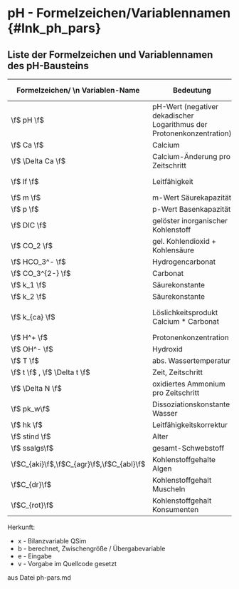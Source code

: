 pH - Formelzeichen/Variablennamen {#lnk_ph_pars}
==================================

## Liste der Formelzeichen und Variablennamen des pH-Bausteins ##

| Formelzeichen/ \n Variablen-Name | Bedeutung | Einheit | Wert | Variablenname \n Quellcode | Herkunft | 
| ------ | --------| -------| --------| ------- | ------- | 
| \f$ pH \f$  | pH-Wert (negativer dekadischer Logarithmus der Protonenkonzentration) | mol/l | - | vph   |  x |
| \f$ Ca \f$  | Calcium   | mg/l | - | Ca  | x |
| \f$ \Delta Ca \f$ | Calcium-Änderung pro Zeitschritt| mg/l	| - | dca | b |
| \f$ lf \f$        | Leitfähigkeit	| \f$ \mu S/cm\f$|  - | lf | x |
| \f$ m \f$      	| m-Wert Säurekapazität		| mmol/l		| - | mw    		| x |
| \f$ p \f$      	| p-Wert Basenkapazität		| mmol/l		| - | pw    		| x |
| \f$ DIC \f$   	| gelöster inorganischer Kohlenstoff |mol/l | - | c				| b |
| \f$ CO_2 \f$   	| gel. Kohlendioxid + Kohlensäure | mol/l  	| - | moco2			| b |
| \f$ HCO_3^- \f$   | Hydrogencarbonat  		| mol/l    		| - | mohco3		| b |
| \f$ CO_3^{2-} \f$ | Carbonat  				| mol/l    		| - | moco3			| b |
| \f$ k_1 \f$    	| Säurekonstante  			| mol/l    		| - | k1			| b |
| \f$ k_2 \f$    	| Säurekonstante  			| mol/l    		| - | k2			| b |
| \f$ k_{ca} \f$ 	| Löslichkeitsprodukt Calcium * Carbonat | \f$ mol^2/l^2 \f$| - | kca	| b |
| \f$ H^+ \f$    	| Protonenkonzentration		| mol/l    		| - | h				| b |
| \f$ OH^- \f$   	| Hydroxid  				| mol/l    		| - | oh			| b |
| \f$ T \f$      	| abs. Wassertemperatur  	| K      		| - | abst=tempw+273.16| x |
| \f$ t \f$ , \f$ \Delta t \f$| Zeit, Zeitschritt | d 			| - | - , tflie 	| e |
| \f$ \Delta N \f$  | oxidiertes Ammonium pro Zeitschritt | mgN/l | - | susns		| b |
| \f$ pk_w\f$ 		| Dissoziationskonstante Wasser | - 		| - | pkw 			| b |
| \f$ hk \f$ 		| Leitfähigkeitskorrektur 	| - 			| - | hk 			| b |
| \f$ stind \f$ 	| Alter						| min 			| - | stind 		| x |
| \f$ ssalgs\f$ 	| gesamt-Schwebstoff		| mg/l 			| - | ssalg 		| x |
| \f$C_{aki}\f$,\f$C_{agr}\f$,\f$C_{abl}\f$|Kohlenstoffgehalte Algen| gC/gBio| 0,48 |caki,cagr,cabl|v |
|\f$C_{dr}\f$	|Kohlenstoffgehalt Muscheln	| gC/gBio	| 0,38|cdr			| v |
|\f$C_{rot}\f$ |Kohlenstoffgehalt Konsumenten| gC/gBio	| 0,45 | crot | v |

Herkunft:
+ x - Bilanzvariable QSim
+ b - berechnet, Zwischengröße / Übergabevariable
+ e - Eingabe
+ v - Vorgabe im Quellcode gesetzt


aus Datei ph-pars.md
